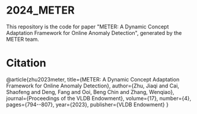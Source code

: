 # 2024_METER

This repository is the code for paper "METER: A Dynamic Concept Adaptation Framework for Online Anomaly Detection", generated by the METER team.

# Citation
@article{zhu2023meter,
  title={METER: A Dynamic Concept Adaptation Framework for Online Anomaly Detection},
  author={Zhu, Jiaqi and Cai, Shaofeng and Deng, Fang and Ooi, Beng Chin and Zhang, Wenqiao},
  journal={Proceedings of the VLDB Endowment},
  volume={17},
  number={4},
  pages={794--807},
  year={2023},
  publisher={VLDB Endowment}
}

